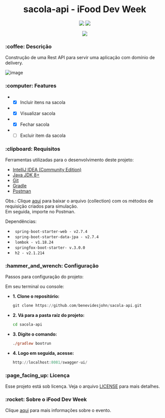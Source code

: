 <h1 align="center">sacola-api - iFood Dev Week</h1>

<p align="center">
<img src="https://img.shields.io/badge/java-%23ED8B00.svg?style=for-the-badge&logo=java&logoColor=white"/>
<img src="https://img.shields.io/badge/spring-%236DB33F.svg?style=for-the-badge&logo=spring&logoColor=white"/>
</p>
<p align="center">
<img src="http://img.shields.io/static/v1?label=STATUS&message=EM%20DESENVOLVIMENTO&color=GREEN&style=for-the-badge"/>
</p>

<h3>:coffee: Descrição</h3>
<p>Construção de uma Rest API para servir uma aplicação com domínio de delivery.</p>

![image](https://user-images.githubusercontent.com/84235201/193624896-d160fff2-d218-435a-a705-fcdfc4d6dcd8.png)

<h3>:computer: Features</h3>

* - [x] Incluir itens na sacola<br>
* - [x] Visualizar sacola<br>
* - [x] Fechar sacola<br>
* - [ ] Excluir item da sacola<br>

<h3>:clipboard: Requisitos</h3>
<p>Ferramentas utilizadas para o desenvolvimento deste projeto:</p>

- [IntelliJ IDEA (Community Edition)](https://www.jetbrains.com/idea/download/)
- [Java JDK 8+](http://www.oracle.com/technetwork/java/javase/downloads/jdk8-downloads-2133151.html)
- [Git](https://git-scm.com/download)
- [Gradle](https://gradle.org/install/)
- [Postman](https://www.postman.com/downloads/)

<p>Obs.: Clique 
  <a href="https://drive.google.com/file/d/1-FTY7jRfYbqVNQi-B7Dvn8p6wjnzf2f6/view">aqui</a> 
  para baixar o arquivo (collection) com os métodos de requisição criados para simulação.<br>
Em seguida, importe no Postman.<p>

<p>Dependências:</p>

- ``` spring-boot-starter-web - v2.7.4```
- ``` spring-boot-starter-data-jpa - v2.7.4```
- ``` lombok - v1.18.24```
- ``` springfox-boot-starter- v.3.0.0```
- ``` h2 - v2.1.214```

<h3>:hammer_and_wrench: Configuração</h3>
<p>Passos para configuração do projeto:</p>

<p>Em seu terminal ou console:</p>

- <strong>1. Clone o repositório:</strong>
  ```hs
  git clone https://github.com/benevidesjohn/sacola-api.git
  ```

- <strong>2. Vá para a pasta raíz do projeto:</strong>
  ```bash
  cd sacola-api
  ```
- <strong>3. Digite o comando: </strong>
  ```ps
  ./gradlew bootrun
  ```

- <strong>4. Logo em seguida, acesse:</strong>
  ```hs
  http://localhost:8081/swagger-ui/
  ```
<h3>:page_facing_up: Licença</h3>
<p>Esse projeto está sob licença. Veja o arquivo <a href="https://github.com/benevidesjohn/sacola-api/blob/main/LICENSE">LICENSE</a> para mais detalhes.</p>

<h3>:rocket: Sobre o iFood Dev Week</h3>
<p>Clique <a href="https://www.dio.me/dev-week/ifood/ifood-developer">aqui</a> para mais informações sobre o evento.</p>
